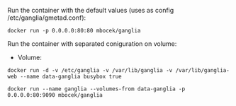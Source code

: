 Run the container with the default values (uses as config /etc/ganglia/gmetad.conf):
```Shell
docker run -p 0.0.0.0:80:80 mbocek/ganglia
```
Run the container with separated coniguration on volume:

* Volume:
```Shell
docker run -d -v /etc/ganglia -v /var/lib/ganglia -v /var/lib/ganglia-web --name data-ganglia busybox true

docker run --name ganglia --volumes-from data-ganglia -p 0.0.0.0:80:9090 mbocek/ganglia
````
